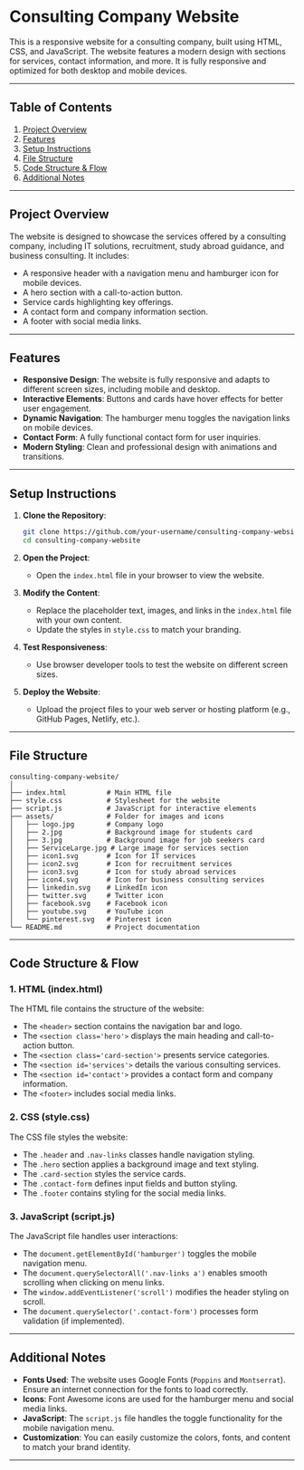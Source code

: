 # Consulting Company Website

This is a responsive website for a consulting company, built using HTML, CSS, and JavaScript. The website features a modern design with sections for services, contact information, and more. It is fully responsive and optimized for both desktop and mobile devices.

---

## Table of Contents
1. [Project Overview](#project-overview)
2. [Features](#features)
3. [Setup Instructions](#setup-instructions)
4. [File Structure](#file-structure)
5. [Code Structure & Flow](#code-structure--flow)
6. [Additional Notes](#additional-notes)

---

## Project Overview
The website is designed to showcase the services offered by a consulting company, including IT solutions, recruitment, study abroad guidance, and business consulting. It includes:
- A responsive header with a navigation menu and hamburger icon for mobile devices.
- A hero section with a call-to-action button.
- Service cards highlighting key offerings.
- A contact form and company information section.
- A footer with social media links.

---

## Features
- **Responsive Design**: The website is fully responsive and adapts to different screen sizes, including mobile and desktop.
- **Interactive Elements**: Buttons and cards have hover effects for better user engagement.
- **Dynamic Navigation**: The hamburger menu toggles the navigation links on mobile devices.
- **Contact Form**: A fully functional contact form for user inquiries.
- **Modern Styling**: Clean and professional design with animations and transitions.

---

## Setup Instructions
1. **Clone the Repository**:
   ```bash
   git clone https://github.com/your-username/consulting-company-website.git
   cd consulting-company-website
   ```

2. **Open the Project**:
   - Open the `index.html` file in your browser to view the website.

3. **Modify the Content**:
   - Replace the placeholder text, images, and links in the `index.html` file with your own content.
   - Update the styles in `style.css` to match your branding.

4. **Test Responsiveness**:
   - Use browser developer tools to test the website on different screen sizes.

5. **Deploy the Website**:
   - Upload the project files to your web server or hosting platform (e.g., GitHub Pages, Netlify, etc.).

---

## File Structure
```
consulting-company-website/
│
├── index.html          # Main HTML file
├── style.css           # Stylesheet for the website
├── script.js           # JavaScript for interactive elements
├── assets/             # Folder for images and icons
│   ├── logo.jpg        # Company logo
│   ├── 2.jpg           # Background image for students card
│   ├── 3.jpg           # Background image for job seekers card
│   ├── ServiceLarge.jpg # Large image for services section
│   ├── icon1.svg       # Icon for IT services
│   ├── icon2.svg       # Icon for recruitment services
│   ├── icon3.svg       # Icon for study abroad services
│   ├── icon4.svg       # Icon for business consulting services
│   ├── linkedin.svg    # LinkedIn icon
│   ├── twitter.svg     # Twitter icon
│   ├── facebook.svg    # Facebook icon
│   ├── youtube.svg     # YouTube icon
│   └── pinterest.svg   # Pinterest icon
└── README.md           # Project documentation
```

---

## Code Structure & Flow
### **1. HTML (index.html)**
The HTML file contains the structure of the website:
- The `<header>` section contains the navigation bar and logo.
- The `<section class='hero'>` displays the main heading and call-to-action button.
- The `<section class='card-section'>` presents service categories.
- The `<section id='services'>` details the various consulting services.
- The `<section id='contact'>` provides a contact form and company information.
- The `<footer>` includes social media links.

### **2. CSS (style.css)**
The CSS file styles the website:
- The `.header` and `.nav-links` classes handle navigation styling.
- The `.hero` section applies a background image and text styling.
- The `.card-section` styles the service cards.
- The `.contact-form` defines input fields and button styling.
- The `.footer` contains styling for the social media links.

### **3. JavaScript (script.js)**
The JavaScript file handles user interactions:
- The `document.getElementById('hamburger')` toggles the mobile navigation menu.
- The `document.querySelectorAll('.nav-links a')` enables smooth scrolling when clicking on menu links.
- The `window.addEventListener('scroll')` modifies the header styling on scroll.
- The `document.querySelector('.contact-form')` processes form validation (if implemented).

---

## Additional Notes
- **Fonts Used**: The website uses Google Fonts (`Poppins` and `Montserrat`). Ensure an internet connection for the fonts to load correctly.
- **Icons**: Font Awesome icons are used for the hamburger menu and social media links.
- **JavaScript**: The `script.js` file handles the toggle functionality for the mobile navigation menu.
- **Customization**: You can easily customize the colors, fonts, and content to match your brand identity.

---

